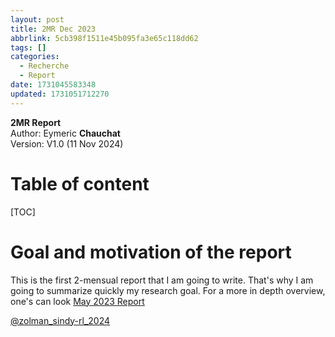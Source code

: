 ```yaml
---
layout: post
title: 2MR Dec 2023
abbrlink: 5cb398f1511e45b095fa3e65c118dd62
tags: []
categories:
  - Recherche
  - Report
date: 1731045583348
updated: 1731051712270
---
```


**2MR Report**\
Author: Eymeric **Chauchat**\
Version: V1.0 (11 Nov 2024)

# Table of content

\[TOC]

# Goal and motivation of the report

This is the first 2-mensual report that I am going to write. That's why I am going to summarize quickly my research goal. For a more in depth overview, one's can look [May 2023 Report](/p/22a56c0680934dcdb94881992c682390)

[@zolman\_sindy-rl\_2024](http://arxiv.org/abs/2403.09110)
